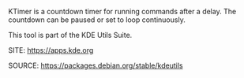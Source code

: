 
 KTimer is a countdown timer for running commands after 
 a delay. The countdown can be paused or set to loop 
 continuously. 

 This tool is part of the KDE Utils Suite.
 
 SITE: https://apps.kde.org

 SOURCE: https://packages.debian.org/stable/kdeutils